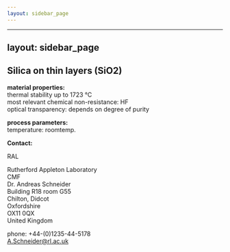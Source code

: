 ```yaml
---
layout: sidebar_page
---
```


---
layout: sidebar_page
---

## Silica on thin layers (SiO2)

__material properties:__  	
thermal stability up to	1723 °C  
most relevant chemical non-resistance:	HF  
optical transparency:	depends on degree of purity
	
__process parameters:__	  
temperature:	roomtemp.
<!--break-->
__Contact:__

RAL

Rutherford Appleton Laboratory   
CMF  
Dr. Andreas Schneider  
Building R18 room G55   
Chilton, Didcot  
Oxfordshire   
OX11 0QX   
United Kingdom  

phone: +44-(0)1235-44-5178  
A.Schneider@rl.ac.uk